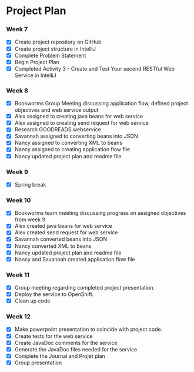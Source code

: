 # Project Plan

### Week 7
- [X] Create project repository on GitHub
- [X] Create project structure in IntelliJ
- [X] Complete Problem Statement
- [X] Begin Project Plan
- [X] Completed Activity 3 - Create and Test Your second RESTful Web Service in IntelliJ

### Week 8
- [X] Bookworms Group Meeting discussing application flow, defined project objectives and web service output
- [X] Alex assigned to creating java beans for web service
- [X] Alex assigned to creating send request for web service
- [X] Research GOODREADS webservice
- [X] Savannah assigned to converting beans into JSON
- [X] Nancy assigned to converting XML to beans
- [X] Nancy assigned to creating application flow file
- [X] Nancy updated project plan and readme file

### Week 9
- [X] Spring break

### Week 10
- [X] Bookworms team meeting discussing progress on assigned objectives from week 9
- [X] Alex created java beans for web service
- [X] Alex created send request for web service
- [X] Savannah converted beans into JSON
- [X] Nancy converted XML to beans
- [X] Nancy updated project plan and readme file
- [X] Nancy and Savannah created application flow file

### Week 11
- [X] Group meeting regarding completed project presentation.
- [X] Deploy the service to OpenShift.
- [X] Clean up code

### Week 12
- [X] Make powerpoint presentation to coincide with project code.
- [X] Create tests for the web service
- [X] Create JavaDoc comments for the service
- [X] Generate the JavaDoc files needed for the service
- [X] Complete the Journal and Projet plan
- [X] Group presentation